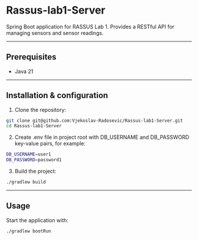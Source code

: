 # Rassus-lab1-Server

Spring Boot application for RASSUS Lab 1. Provides a RESTful API for managing sensors and sensor readings.

---

## Prerequisites
- Java 21

---

## Installation & configuration
1. Clone the repository:
```bash
git clone git@github.com:Vjekoslav-Radosevic/Rassus-lab1-Server.git
cd Rassus-lab1-Server
```
2. Create .env file in project root with DB_USERNAME and DB_PASSWORD key-value pairs, for example:
```bash
DB_USERNAME=user1
DB_PASSWORD=password1
```
3. Build the project:
```bash
./gradlew build
```

---

## Usage
Start the application with:
```bash
./gradlew bootRun
```
